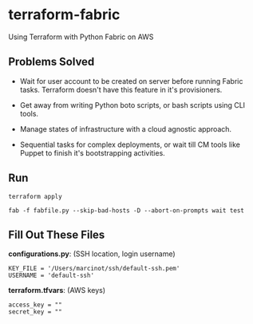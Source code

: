 terraform-fabric
================

Using Terraform with Python Fabric on AWS

Problems Solved
--------------------

 - Wait for user account to be created on server before running Fabric tasks.  Terraform doesn't have this feature in it's provisioners.
 
 - Get away from writing Python boto scripts, or bash scripts using CLI tools.
 
 - Manage states of infrastructure with a cloud agnostic approach.
 
 - Sequential tasks for complex deployments, or wait till CM tools like Puppet to finish it's bootstrapping activities.

Run
------

    terraform apply
    
    fab -f fabfile.py --skip-bad-hosts -D --abort-on-prompts wait test

Fill Out These Files
-----------------------
**configurations.py**:  (SSH location, login username)

    KEY_FILE = '/Users/marcinot/ssh/default-ssh.pem'
    USERNAME = 'default-ssh'

**terraform.tfvars**:  (AWS keys)

    access_key = ""
    secret_key = ""
